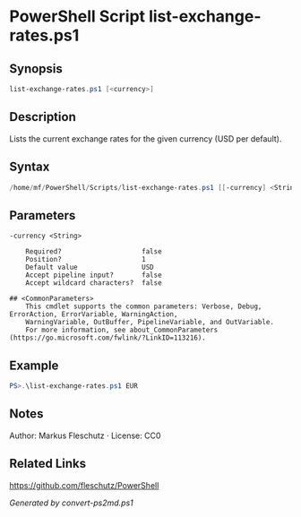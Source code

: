 # PowerShell Script list-exchange-rates.ps1

## Synopsis
```powershell
list-exchange-rates.ps1 [<currency>]
```

## Description
Lists the current exchange rates for the given currency (USD per default).

## Syntax
```powershell
/home/mf/PowerShell/Scripts/list-exchange-rates.ps1 [[-currency] <String>] [<CommonParameters>]
```

## Parameters

```
-currency <String>
    
    Required?                    false
    Position?                    1
    Default value                USD
    Accept pipeline input?       false
    Accept wildcard characters?  false
```

```
## <CommonParameters>
    This cmdlet supports the common parameters: Verbose, Debug, ErrorAction, ErrorVariable, WarningAction, 
    WarningVariable, OutBuffer, PipelineVariable, and OutVariable.
    For more information, see about_CommonParameters (https://go.microsoft.com/fwlink/?LinkID=113216).
```

## Example
```powershell
PS>.\list-exchange-rates.ps1 EUR
```


## Notes
Author: Markus Fleschutz · License: CC0

## Related Links
https://github.com/fleschutz/PowerShell

*Generated by convert-ps2md.ps1*
